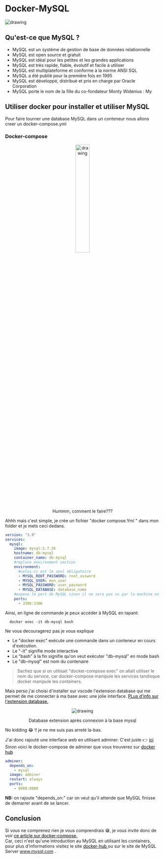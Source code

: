 # Docker-MySQL

<img src="../../img/docker-mysql.png" alt="drawing" />

## Qu'est-ce que MySQL ?

- MySQL est un système de gestion de base de données relationnelle
- MySQL est open source et gratuit
- MySQL est idéal pour les petites et les grandes applications
- MySQL est très rapide, fiable, évolutif et facile à utiliser
- MySQL est multiplateforme et conforme à la norme ANSI SQL
- MySQL a été publié pour la première fois en 1995
- MySQL est développé, distribué et pris en charge par Oracle Corporation
- MySQL porte le nom de la fille du co-fondateur Monty Widenius : My

## Utiliser docker pour installer et utiliser MySQL

Pour faire tourner une database MySQL dans un conteneur nous allons creer un docker-compose.yml

### Docker-compose

<div style="text-align:center">
<img src="../../img/thinking-boy.gif" alt="drawing" style="width:30%; height:30%"/>
<p> Hummm, comment le faire???</p>
</div>
Ahhh mais c'est simple, je crée un fichier "docker compose.Yml " dans mon folder et je mets ceci dedans.

```yml
version: "3.9"
services:
  mysql:
    image: mysql:5.7.36
    hostname: db-mysql
    container_name: db-mysql
    #replace environment section
    environment:
      #celui-ci est le seul obligatoire
      - MYSQL_ROOT_PASSWORD: root_assword
      - MYSQL_USER: mon_user
      - MYSQL_PASSWORD: user_password
      - MYSQL_DATABASE: database_name
    #expose le port de MySQL sinon il ne sera pas vu par la machine on appelle ceci le biding
    ports:
      - 3306:3306
```

Ainsi, en ligne de commande je peux accéder à MySQL en tapant:

```
  docker exec -it db-mysql bash
```

Ne vous decouragerez pas je vous explique

- Le "docker exec" exécute une commande dans un conteneur en cours d'exécution.
- Le "-it" signifie mode interactive
- Le "bash" à la fin signifie qu'on veut exécuter "db-mysql" en mode bash
- Le "db-mysql" est nom du contenaire

> Sachez que si on utilisait "docker-compose exec" on allait utiliser le nom du service, car docker-compose manipule les services tandisque docker manipule les containers.

Mais perso j'ai choisi d'installer sur vscode l'extension database qui me permet de me connecter à ma base avec une jolie interface. <a style="text-decoration: underline; color:black" href="https://marketplace.visualstudio.com/items?itemName=bajdzis.vscode-database">PLus d'info sur l'extension database.</a>

<div style="text-align:center">
<img src="../../img/mysql_r.png" alt="drawing" />
<p>Database extension après connexion à la base mysql</p>
</div>

No kidding 😂 !! je ne me suis pas arreté la-bas.

J'ai donc rajouté une interface web en utilisant adminer. C'est juste 👉 <a style="text-decoration: underline; color:black" href="https://www.adminer.org/"> ici</a>  
Sinon voici le docker-compose de adminer que vous trouverez sur <a style="text-decoration: underline; color:black" href="https://hub.docker.com/_/mysql?tab=description"> docker hub</a>

```yml
adminer:
  depends_on:
    - mysql
  image: adminer
  restart: always
  ports:
    - 8080:8080
```

**NB:**  on rajoute "depends_on:" car on veut qu'il attende que MySQL finisse de demarrer avant de se lancer.

## Conclusion

Si vous ne comprenez rien je vous comprendrais 😁, je vous invite donc de voir <a style="text-decoration: underline; color:black" href="https://docs.docker.com/compose/gettingstarted/">ce article sur docker-compose.</a>  
Car, ceci n'est qu'une introduction au MySQL en utilisant les containers, pour plus d'informations visitez le site <a style="text-decoration: underline; color:black"  href="https://hub.docker.com/_/mysql?tab=description"> docker-hub </a> ou sur le site de MySQL Server <a style="text-decoration: underline; color:black" href="https://www.mysql.com/">www.mysql.com </a>.
